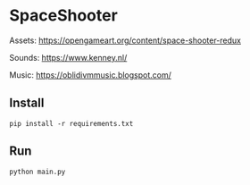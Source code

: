 # SpaceShooter

Assets: https://opengameart.org/content/space-shooter-redux

Sounds: https://www.kenney.nl/

Music: https://oblidivmmusic.blogspot.com/

## Install   

    pip install -r requirements.txt
  
## Run
    python main.py
